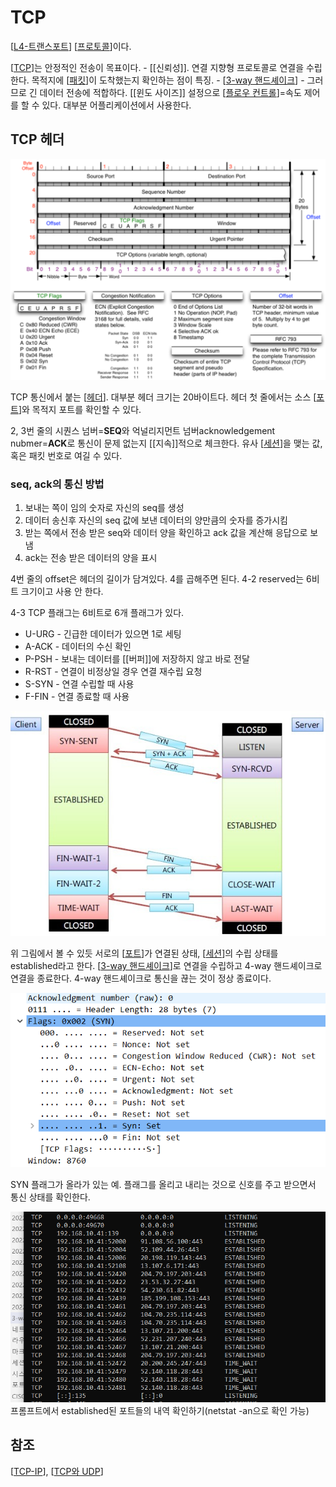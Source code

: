 # TCP

[[L4-트랜스포트]] [[프로토콜]]이다.

[[TCP]]는 안정적인 전송이 목표이다. - [[신뢰성]]. 
연결 지향형 프로토콜로 연결을 수립한다. 목적지에 [[패킷]]이 도착했는지 확인하는 점이 특징. - [[3-way 핸드셰이크]] - 그러므로 긴 데이터 전송에 적합하다. 
[[윈도 사이즈]] 설정으로 [[플로우 컨트롤]]=속도 제어를 할 수 있다. 
대부분 어플리케이션에서 사용한다. 

## TCP 헤더

![TCP 헤더 구조도](../attachments/2022-09-19-15-49-17.png)

TCP 통신에서 붙는 [[헤더]].
대부분 헤더 크기는 20바이트다. 
헤더 첫 줄에서는 소스 [[포트]]와 목적지 포트를 확인할 수 있다. 

2, 3번 줄의 시퀀스 넘버=**SEQ**와 억널리지먼트 넘버acknowledgement nubmer=**ACK**로 통신이 문제 없는지 [[지속]]적으로 체크한다. 
유사 [[세션]]을 맺는 값, 혹은 패킷 번호로 여길 수 있다. 

### seq, ack의 통신 방법
1. 보내는 쪽이 임의 숫자로 자신의 seq를 생성
2. 데이터 송신후 자신의 seq 값에 보낸 데이터의 양만큼의 숫자를 증가시킴
3. 받는 쪽에서 전송 받은 seq와 데이터 양을 확인하고 ack 값을 계산해 응답으로 보냄
4. ack는 전송 받은 데이터의 양을 표시

4번 줄의 offset은 헤더의 길이가 담겨있다. 4를 곱해주면 된다. 
4-2 reserved는 6비트 크기이고 사용 안 한다. 

4-3 TCP 플래그는 6비트로 6개 플래그가 있다.
- U-URG - 긴급한 데이터가 있으면 1로 세팅
- A-ACK - 데이터의 수신 확인
- P-PSH - 보내는 데이터를 [[버퍼]]에 저장하지 않고 바로 전달
- R-RST - 연결이 비정상일 경우 연결 재수립 요청
- S-SYN - 연결 수립할 때 사용
- F-FIN - 연결 종료할 때 사용

![핸드셰이크에서 플래그의 사용](../attachments/2022-09-19-16-02-24.png)

위 그림에서 볼 수 있듯 서로의 [[포트]]가 연결된 상태, [[세션]]의 수립 상태를 established라고 한다. 
[[3-way 핸드셰이크]]로 연결을 수립하고 4-way 핸드셰이크로 연결을 종료한다. 4-way 핸드셰이크로 통신을 끊는 것이 정상 종료이다. 

![SYN 플래그가 올라가 있는 예](../attachments/2022-09-19-16-15-05.png)

SYN 플래그가 올라가 있는 예.
플래그를 올리고 내리는 것으로 신호를 주고 받으면서 통신 상태를 확인한다. 

![established된 포트들의 내역](../attachments/2022-09-19-16-19-40.png)
프롬프트에서 established된 포트들의 내역 확인하기(netstat -an으로 확인 가능)

## 참조
[[TCP-IP]], [[TCP와 UDP]]

[//begin]: # "Autogenerated link references for markdown compatibility"
[L4-트랜스포트]: L4-트랜스포트.md "L4-트랜스포트"
[프로토콜]: 프로토콜.md "프로토콜"
[TCP]: TCP.md "TCP"
[패킷]: 패킷.md "패킷"
[3-way 핸드셰이크]: <3-way 핸드셰이크.md> "3-way 핸드셰이크"
[플로우 컨트롤]: <플로우 컨트롤.md> "플로우 컨트롤"
[헤더]: 헤더.md "헤더"
[포트]: 포트.md "포트"
[세션]: 세션.md "세션"
[TCP-IP]: TCP-IP.md "TCP-IP"
[TCP와 UDP]: <TCP와 UDP.md> "TPC와 UDP"
[//end]: # "Autogenerated link references"
[//begin]: # "Autogenerated link references for markdown compatibility"
[L4-트랜스포트]: L4-트랜스포트.md "L4-트랜스포트"
[프로토콜]: 프로토콜.md "프로토콜"
[TCP]: TCP.md "TCP"
[패킷]: 패킷.md "패킷"
[3-way 핸드셰이크]: <3-way 핸드셰이크.md> "3-way 핸드셰이크"
[플로우 컨트롤]: <플로우 컨트롤.md> "플로우 컨트롤"
[헤더]: 헤더.md "헤더"
[포트]: 포트.md "포트"
[세션]: 세션.md "세션"
[포트]: 포트.md "포트"
[세션]: 세션.md "세션"
[3-way 핸드셰이크]: <3-way 핸드셰이크.md> "3-way 핸드셰이크"
[TCP-IP]: TCP-IP.md "TCP-IP"
[TCP와 UDP]: <TCP와 UDP.md> "TPC와 UDP"
[//end]: # "Autogenerated link references"